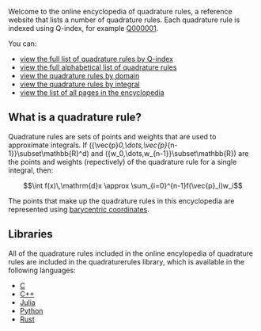 Welcome to the online encyclopedia of quadrature rules, a reference website that lists a number of quadrature rules.
Each quadrature rule is indexed using Q-index, for example [Q000001](/Q000001).

You can:

* [view the full list of quadrature rules by Q-index](/rules.html)
* [view the full alphabetical list of quadrature rules](/rules-alpha.html)
* [view the quadrature rules by domain](/rules-domain.html)
* [view the quadrature rules by integral](/rules-integral.html)
* [view the list of all pages in the encyclopedia](sitemap.md)

## What is a quadrature rule?
Quadrature rules are sets of points and weights that are used to approximate integrals. If \(\{\vec{p}_0,\dots,\vec{p}_{n-1}\}\subset\mathbb{R}^d\) and \(\{w_0,\dots,w_{n-1}\}\subset\mathbb{R}\)
are the points and weights (repectively) of the quadrature rule for a single integral, then:

$$\int f(x)\,\mathrm{d}x \approx \sum_{i=0}^{n-1}f(\vec{p}_i)w_i$$

The points that make up the quadrature rules in this encyclopedia are represented using [barycentric coordinates](barycentric.md).

## Libraries

All of the quadrature rules included in the online encylopedia of quadrature rules are included in the quadraturerules library, which is available in the following languages:

* [C](libraries/c.md)
* [C++](libraries/cpp.md)
* [Julia](libraries/julia.md)
* [Python](libraries/python.md)
* [Rust](libraries/rust.md)
